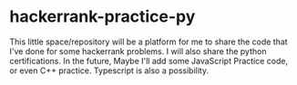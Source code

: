 # hackerrank-practice-py
This little space/repository will be a platform for me to share the code that I've done for some hackerrank problems. I will also share the python certifications. In the future, Maybe I'll add some JavaScript Practice code, or even C++ practice. Typescript is also a possibility.
